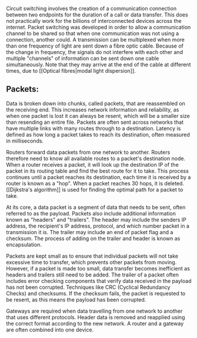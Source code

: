 
Circuit switching involves the creation of a communication connection between two endpoints for the duration of a call or data transfer. This does not practically work for the billions of interconnected devices across the internet. Packet switching was developed in order to allow a communication channel to be shared so that when one communication was not using a connection, another could. A transmission can be multiplexed when more than one frequency of light are sent down a fibre optic cable. Because of the change in frequency, the signals do not interfere with each other and multiple "channels" of information can be sent down one cable simultaneously. Note that they may arrive at the end of the cable at different times, due to [[Optical fibres|modal light dispersion]].

## Packets:

Data is broken down into chunks, called packets, that are reassembled on the receiving end. This increases network information and reliability, as when one packet is lost it can always be resent, which will be a smaller size than resending an entire file. Packets are often sent across networks that have multiple links with many routes through to a destination. Latency is defined as how long a packet takes to reach its destination, often measured in milliseconds. 

Routers forward data packets from one network to another. Routers therefore need to know all available routes to a packet's destination node. When a router receives a packet, it will look up the destination IP of the packet in its routing table and find the best route for it to take. This process continues until a packet reaches its destination, each time it is received by a router is known as a "hop". When a packet reaches 30 hops, it is deleted. [[Dijkstra's algorithm]] is used for finding the optimal path for a packet to take.

At its core, a data packet is a segment of data that needs to be sent, often referred to as the payload. Packets also include additional information known as "headers" and "trailers". The header may include the senders IP address, the recipient's IP address, protocol, and which number packet in a transmission it is. The trailer may include an end of packet flag and a checksum. The process of adding on the trailer and header is known as encapsulation.

Packets are kept small as to ensure that individual packets will not take excessive time to transfer, which prevents other packets from moving. However, if a packet is made too small, data transfer becomes inefficient as headers and trailers still need to be added. The trailer of a packet often includes error checking components that verify data received in the payload has not been corrupted. Techniques like CRC (Cyclical Redundancy Checks) and checksums. If the checksum fails, the packet is requested to be resent, as this means the payload has been corrupted.

Gateways are required when data travelling from one network to another that uses different protocols. Header data is removed and reapplied using the correct format according to the new network. A router and a gateway are often combined into one device.

